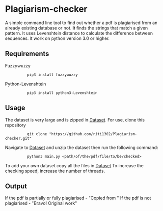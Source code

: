 # Plagiarism-checker
A simple command line tool to find out whether a pdf is plagiarised from an already existing database or not. 
It finds the strings that match a given pattern. It uses Levenshtein distance to calculate the difference between sequences.
It work on python version 3.0 or higher.

## Requirements
Fuzzywuzzy

              pip3 install fuzzywuzzy
Python-Levenshtein
    
              pip3 install python3-Levenshtein
              
## Usage
The dataset is very large and is zipped in [Dataset](Dataset). For use, clone this repository

              git clone "https://github.com/riti1302/Plagiarism-checker.git"
Navigate to [Dataset](Dataset) and unzip the dataset then run the following command:

              python3 main.py <path/of/the/pdf/file/to/be/checked>
              
To add your own dataset copy all the files in [Dataset](Dataset)
To increase the checking speed, increase the number of threads.

## Output
If the pdf is partially or fully plagiarised - "Copied from <name of the pdf>"
If the pdf is not plagiarised - "Bravo! Original work"
